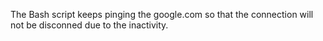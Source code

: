 The Bash script keeps pinging the google.com so that the connection will not be disconned due to the inactivity.
